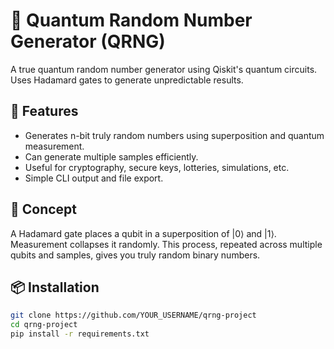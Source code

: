 # 🧿 Quantum Random Number Generator (QRNG)

A true quantum random number generator using Qiskit's quantum circuits. Uses Hadamard gates to generate unpredictable results.

## 🔧 Features

- Generates n-bit truly random numbers using superposition and quantum measurement.
- Can generate multiple samples efficiently.
- Useful for cryptography, secure keys, lotteries, simulations, etc.
- Simple CLI output and file export.

## 🧠 Concept

A Hadamard gate places a qubit in a superposition of |0⟩ and |1⟩. Measurement collapses it randomly. This process, repeated across multiple qubits and samples, gives you truly random binary numbers.

## 📦 Installation

```bash
git clone https://github.com/YOUR_USERNAME/qrng-project
cd qrng-project
pip install -r requirements.txt
